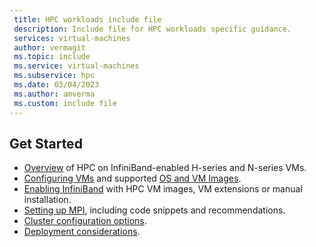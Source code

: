 ```yaml
---
 title: HPC workloads include file
 description: Include file for HPC workloads specific guidance. 
 services: virtual-machines
 author: vermagit
 ms.topic: include
 ms.service: virtual-machines
 ms.subservice: hpc
 ms.date: 03/04/2023
 ms.author: amverma
 ms.custom: include file
---
```


## Get Started

- [Overview](./workloads/hpc/overview.md) of HPC on InfiniBand-enabled H-series and N-series VMs.
- [Configuring VMs](./workloads/hpc/configure.md) and supported [OS and VM Images](./workloads/hpc/configure.md#vm-images).
- [Enabling InfiniBand](./workloads/hpc/enable-infiniband.md) with HPC VM images, VM extensions or manual installation.
- [Setting up MPI](./workloads/hpc/setup-mpi.md), including code snippets and recommendations.
- [Cluster configuration options](../../../sizes-hpc.md#cluster-configuration-options).
- [Deployment considerations](../../../sizes-hpc.md#deployment-considerations).
